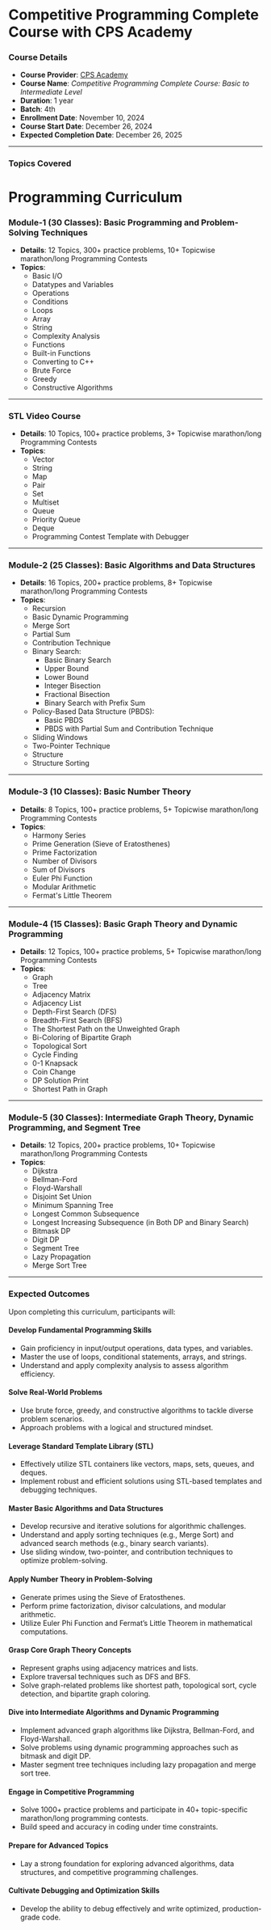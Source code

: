# Competitive Programming Complete Course with CPS Academy

### Course Details
- **Course Provider**: [CPS Academy](https://www.facebook.com/bd.cpsacademy)
- **Course Name**: *Competitive Programming Complete Course: Basic to Intermediate Level*
- **Duration**: 1 year
- **Batch**: 4th
- **Enrollment Date**: November 10, 2024
- **Course Start Date**: December 26, 2024
- **Expected Completion Date**:  December 26, 2025

---

### Topics Covered
# Programming Curriculum

### **Module-1 (30 Classes): Basic Programming and Problem-Solving Techniques**
- **Details**: 12 Topics, 300+ practice problems, 10+ Topicwise marathon/long Programming Contests
- **Topics**:
  - Basic I/O
  - Datatypes and Variables
  - Operations
  - Conditions
  - Loops
  - Array
  - String
  - Complexity Analysis
  - Functions
  - Built-in Functions
  - Converting to C++
  - Brute Force
  - Greedy
  - Constructive Algorithms

---

### **STL Video Course**
- **Details**: 10 Topics, 100+ practice problems, 3+ Topicwise marathon/long Programming Contests
- **Topics**:
  - Vector
  - String
  - Map
  - Pair
  - Set
  - Multiset
  - Queue
  - Priority Queue
  - Deque
  - Programming Contest Template with Debugger

---

### **Module-2 (25 Classes): Basic Algorithms and Data Structures**
- **Details**: 16 Topics, 200+ practice problems, 8+ Topicwise marathon/long Programming Contests
- **Topics**:
  - Recursion
  - Basic Dynamic Programming
  - Merge Sort
  - Partial Sum
  - Contribution Technique
  - Binary Search:
    - Basic Binary Search
    - Upper Bound
    - Lower Bound
    - Integer Bisection
    - Fractional Bisection
    - Binary Search with Prefix Sum
  - Policy-Based Data Structure (PBDS):
    - Basic PBDS
    - PBDS with Partial Sum and Contribution Technique
  - Sliding Windows
  - Two-Pointer Technique
  - Structure
  - Structure Sorting

---

### **Module-3 (10 Classes): Basic Number Theory**
- **Details**: 8 Topics, 100+ practice problems, 5+ Topicwise marathon/long Programming Contests
- **Topics**:
  - Harmony Series
  - Prime Generation (Sieve of Eratosthenes)
  - Prime Factorization
  - Number of Divisors
  - Sum of Divisors
  - Euler Phi Function
  - Modular Arithmetic
  - Fermat's Little Theorem

---

### **Module-4 (15 Classes): Basic Graph Theory and Dynamic Programming**
- **Details**: 12 Topics, 100+ practice problems, 5+ Topicwise marathon/long Programming Contests
- **Topics**:
  - Graph
  - Tree
  - Adjacency Matrix
  - Adjacency List
  - Depth-First Search (DFS)
  - Breadth-First Search (BFS)
  - The Shortest Path on the Unweighted Graph
  - Bi-Coloring of Bipartite Graph
  - Topological Sort
  - Cycle Finding
  - 0-1 Knapsack
  - Coin Change
  - DP Solution Print
  - Shortest Path in Graph

---

### **Module-5 (30 Classes): Intermediate Graph Theory, Dynamic Programming, and Segment Tree**
- **Details**: 12 Topics, 200+ practice problems, 10+ Topicwise marathon/long Programming Contests
- **Topics**:
  - Dijkstra
  - Bellman-Ford
  - Floyd-Warshall
  - Disjoint Set Union
  - Minimum Spanning Tree
  - Longest Common Subsequence
  - Longest Increasing Subsequence (in Both DP and Binary Search)
  - Bitmask DP
  - Digit DP
  - Segment Tree
  - Lazy Propagation
  - Merge Sort Tree
---

### **Expected Outcomes**

Upon completing this curriculum, participants will:

#### **Develop Fundamental Programming Skills**
- Gain proficiency in input/output operations, data types, and variables.
- Master the use of loops, conditional statements, arrays, and strings.
- Understand and apply complexity analysis to assess algorithm efficiency.

#### **Solve Real-World Problems**
- Use brute force, greedy, and constructive algorithms to tackle diverse problem scenarios.
- Approach problems with a logical and structured mindset.

#### **Leverage Standard Template Library (STL)**
- Effectively utilize STL containers like vectors, maps, sets, queues, and deques.
- Implement robust and efficient solutions using STL-based templates and debugging techniques.

#### **Master Basic Algorithms and Data Structures**
- Develop recursive and iterative solutions for algorithmic challenges.
- Understand and apply sorting techniques (e.g., Merge Sort) and advanced search methods (e.g., binary search variants).
- Use sliding window, two-pointer, and contribution techniques to optimize problem-solving.

#### **Apply Number Theory in Problem-Solving**
- Generate primes using the Sieve of Eratosthenes.
- Perform prime factorization, divisor calculations, and modular arithmetic.
- Utilize Euler Phi Function and Fermat’s Little Theorem in mathematical computations.

#### **Grasp Core Graph Theory Concepts**
- Represent graphs using adjacency matrices and lists.
- Explore traversal techniques such as DFS and BFS.
- Solve graph-related problems like shortest path, topological sort, cycle detection, and bipartite graph coloring.

#### **Dive into Intermediate Algorithms and Dynamic Programming**
- Implement advanced graph algorithms like Dijkstra, Bellman-Ford, and Floyd-Warshall.
- Solve problems using dynamic programming approaches such as bitmask and digit DP.
- Master segment tree techniques including lazy propagation and merge sort tree.

#### **Engage in Competitive Programming**
- Solve 1000+ practice problems and participate in 40+ topic-specific marathon/long programming contests.
- Build speed and accuracy in coding under time constraints.

#### **Prepare for Advanced Topics**
- Lay a strong foundation for exploring advanced algorithms, data structures, and competitive programming challenges.

#### **Cultivate Debugging and Optimization Skills**
- Develop the ability to debug effectively and write optimized, production-grade code.
